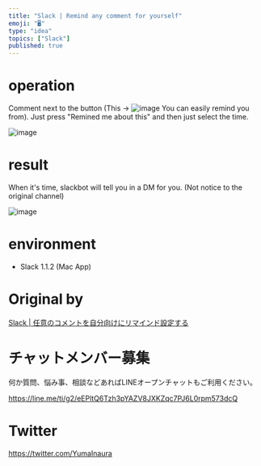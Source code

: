 ```yaml
---
title: "Slack | Remind any comment for yourself"
emoji: "🖥"
type: "idea"
topics: ["Slack"]
published: true
---
```


# operation 

Comment next to the button (This → ![image](https://qiita-image-store.s3.amazonaws.com/0/90607/b0797ff2-dd09-93e9-c46b-25236db94776.png) You can easily remind you from). Just press "Remined me about this" and then just select the time.

![image](https://qiita-image-store.s3.amazonaws.com/0/90607/62eb8b56-628b-6a1b-cf7f-f70437c77f3c.png)

# result 

When it's time, slackbot will tell you in a DM for you. (Not notice to the original channel)

![image](https://qiita-image-store.s3.amazonaws.com/0/90607/27588dbf-a548-1906-ac54-3a98acf9ad9b.png)

# environment 

- Slack 1.1.2 (Mac App) 
# Original by
[Slack | 任意のコメントを自分向けにリマインド設定する](https://qiita.com/Yinaura/items/33dc2c4ef2388706fa52)








<!-- Update From Qiita API -->

# チャットメンバー募集


何か質問、悩み事、相談などあればLINEオープンチャットもご利用ください。

https://line.me/ti/g2/eEPltQ6Tzh3pYAZV8JXKZqc7PJ6L0rpm573dcQ





# Twitter


https://twitter.com/YumaInaura


<!-- Update From Qiita API -->


